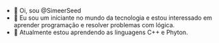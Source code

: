 - 👋 Oi, sou @SimeerSeed
- 👀 Eu sou um iniciante no mundo da tecnologia e estou interessado em aprender programação e resolver problemas com lógica.
- 🌱 Atualmente estou aprendendo as linguagens C++ e Phyton.

<!---
SimeerSeed/SimeerSeed is a ✨ special ✨ repository because its `README.md` (this file) appears on your GitHub profile.
You can click the Preview link to take a look at your changes.
--->
